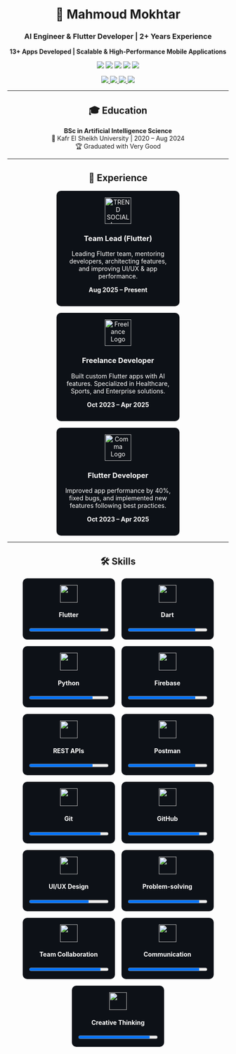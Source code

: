 <div align="center">

# 🤖 Mahmoud Mokhtar

### AI Engineer & Flutter Developer | 2+ Years Experience

**13+ Apps Developed | Scalable & High-Performance Mobile Applications**

<p align="center">
  <!-- مشاريعك الصغيرة أو أيقونات التطبيقات -->
  <img src="https://img.shields.io/badge/App1-FF6F00?style=for-the-badge" />
  <img src="https://img.shields.io/badge/App2-00C853?style=for-the-badge" />
  <img src="https://img.shields.io/badge/App3-2979FF?style=for-the-badge" />
  <img src="https://img.shields.io/badge/App4-D500F9?style=for-the-badge" />
  <img src="https://img.shields.io/badge/App5-F50057?style=for-the-badge" />
</p>

<div align="center">
<!-- روابط التواصل -->
<a href="https://www.linkedin.com/in/mahmoudmokhtar/" target="_blank">
  <img src="https://img.shields.io/badge/LinkedIn-0077B5?style=for-the-badge&logo=linkedin&logoColor=white" />
</a>
<a href="https://wa.me/201017900067" target="_blank">
  <img src="https://img.shields.io/badge/WhatsApp-25D366?style=for-the-badge&logo=whatsapp&logoColor=white" />
</a>
<a href="https://www.tiktok.com/@yourprofile" target="_blank">
  <img src="https://img.shields.io/badge/TikTok-000000?style=for-the-badge&logo=tiktok&logoColor=white" />
</a>
<a href="https://drive.google.com/your-cv-link" target="_blank">
  <img src="https://img.shields.io/badge/CV-PDF-FF5722?style=for-the-badge&logo=adobe&logoColor=white" />
</a>
</div>

---

## 🎓 Education

**BSc in Artificial Intelligence Science**  
📍 Kafr El Sheikh University | 2020 – Aug 2024  
🏆 Graduated with Very Good

---

## 💼 Experience

<div align="center" style="display: flex; gap: 15px; flex-wrap: wrap; justify-content: center;">

<!-- TREND SOCIAL -->
<div style="background-color:#0D1117; color:white; border-radius:10px; padding:15px; width:250px;">
  <img src="https://upload.wikimedia.org/wikipedia/commons/5/55/Trend_logo.png" width="60" alt="TREND SOCIAL Logo"/>
  <h3>Team Lead (Flutter)</h3>
  <p>Leading Flutter team, mentoring developers, architecting features, and improving UI/UX & app performance.</p>
  <p><strong>Aug 2025 – Present</strong></p>
</div>

<!-- Freelance -->
<div style="background-color:#0D1117; color:white; border-radius:10px; padding:15px; width:250px;">
  <img src="https://upload.wikimedia.org/wikipedia/commons/3/3b/Freelance_icon.png" width="60" alt="Freelance Logo"/>
  <h3>Freelance Developer</h3>
  <p>Built custom Flutter apps with AI features. Specialized in Healthcare, Sports, and Enterprise solutions.</p>
  <p><strong>Oct 2023 – Apr 2025</strong></p>
</div>

<!-- Comma -->
<div style="background-color:#0D1117; color:white; border-radius:10px; padding:15px; width:250px;">
  <img src="https://upload.wikimedia.org/wikipedia/commons/7/7b/Comma_logo.png" width="60" alt="Comma Logo"/>
  <h3>Flutter Developer</h3>
  <p>Improved app performance by 40%, fixed bugs, and implemented new features following best practices.</p>
  <p><strong>Oct 2023 – Apr 2025</strong></p>
</div>

</div>

---

## 🛠️ Skills

<div align="center" style="display:flex; flex-wrap: wrap; gap: 15px; justify-content: center;">

<!-- Flutter -->
<div style="background-color:#0D1117; color:white; border-radius:10px; padding:15px; width:180px; text-align:center;">
  <img src="https://img.shields.io/badge/Flutter-02569B?style=for-the-badge&logo=flutter&logoColor=white" width="40"/>
  <h4>Flutter</h4>
  <progress value="90" max="100" style="width: 100%;"></progress>
</div>

<!-- Dart -->
<div style="background-color:#0D1117; color:white; border-radius:10px; padding:15px; width:180px; text-align:center;">
  <img src="https://img.shields.io/badge/Dart-0175C2?style=for-the-badge&logo=dart&logoColor=white" width="40"/>
  <h4>Dart</h4>
  <progress value="85" max="100" style="width: 100%;"></progress>
</div>

<!-- Python -->
<div style="background-color:#0D1117; color:white; border-radius:10px; padding:15px; width:180px; text-align:center;">
  <img src="https://img.shields.io/badge/Python-3776AB?style=for-the-badge&logo=python&logoColor=white" width="40"/>
  <h4>Python</h4>
  <progress value="80" max="100" style="width: 100%;"></progress>
</div>

<!-- Firebase -->
<div style="background-color:#0D1117; color:white; border-radius:10px; padding:15px; width:180px; text-align:center;">
  <img src="https://img.shields.io/badge/Firebase-FFCA28?style=for-the-badge&logo=firebase&logoColor=black" width="40"/>
  <h4>Firebase</h4>
  <progress value="85" max="100" style="width: 100%;"></progress>
</div>

<!-- REST APIs -->
<div style="background-color:#0D1117; color:white; border-radius:10px; padding:15px; width:180px; text-align:center;">
  <img src="https://img.shields.io/badge/REST_API-009688?style=for-the-badge&logo=fastapi&logoColor=white" width="40"/>
  <h4>REST APIs</h4>
  <progress value="80" max="100" style="width: 100%;"></progress>
</div>

<!-- Postman -->
<div style="background-color:#0D1117; color:white; border-radius:10px; padding:15px; width:180px; text-align:center;">
  <img src="https://img.shields.io/badge/Postman-FF6C37?style=for-the-badge&logo=postman&logoColor=white" width="40"/>
  <h4>Postman</h4>
  <progress value="85" max="100" style="width: 100%;"></progress>
</div>

<!-- Git -->
<div style="background-color:#0D1117; color:white; border-radius:10px; padding:15px; width:180px; text-align:center;">
  <img src="https://img.shields.io/badge/Git-F05032?style=for-the-badge&logo=git&logoColor=white" width="40"/>
  <h4>Git</h4>
  <progress value="90" max="100" style="width: 100%;"></progress>
</div>

<!-- GitHub -->
<div style="background-color:#0D1117; color:white; border-radius:10px; padding:15px; width:180px; text-align:center;">
  <img src="https://img.shields.io/badge/GitHub-181717?style=for-the-badge&logo=github&logoColor=white" width="40"/>
  <h4>GitHub</h4>
  <progress value="90" max="100" style="width: 100%;"></progress>
</div>

<!-- UI/UX Design -->
<div style="background-color:#0D1117; color:white; border-radius:10px; padding:15px; width:180px; text-align:center;">
  <img src="https://img.shields.io/badge/Figma-F24E1E?style=for-the-badge&logo=figma&logoColor=white" width="40"/>
  <h4>UI/UX Design</h4>
  <progress value="75" max="100" style="width: 100%;"></progress>
</div>

<!-- Soft Skills -->
<div style="background-color:#0D1117; color:white; border-radius:10px; padding:15px; width:180px; text-align:center;">
  <img src="https://img.shields.io/badge/Soft_Skills-009688?style=for-the-badge" width="40"/>
  <h4>Problem-solving</h4>
  <progress value="90" max="100" style="width: 100%;"></progress>
</div>

<div style="background-color:#0D1117; color:white; border-radius:10px; padding:15px; width:180px; text-align:center;">
  <img src="https://img.shields.io/badge/Soft_Skills-009688?style=for-the-badge" width="40"/>
  <h4>Team Collaboration</h4>
  <progress value="90" max="100" style="width: 100%;"></progress>
</div>

<div style="background-color:#0D1117; color:white; border-radius:10px; padding:15px; width:180px; text-align:center;">
  <img src="https://img.shields.io/badge/Soft_Skills-009688?style=for-the-badge" width="40"/>
  <h4>Communication</h4>
  <progress value="90" max="100" style="width: 100%;"></progress>
</div>

<div style="background-color:#0D1117; color:white; border-radius:10px; padding:15px; width:180px; text-align:center;">
  <img src="https://img.shields.io/badge/Soft_Skills-009688?style=for-the-badge" width="40"/>
  <h4>Creative Thinking</h4>
  <progress value="90" max="100" style="width: 100%;"></progress>
</div>

</div>
